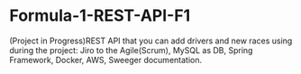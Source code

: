 # Formula-1-REST-API-F1
 (Project in Progress)REST API that you can add drivers and new races using during the project: Jiro to the Agile(Scrum), MySQL as DB, Spring Framework, Docker, AWS, Sweeger documentation.
